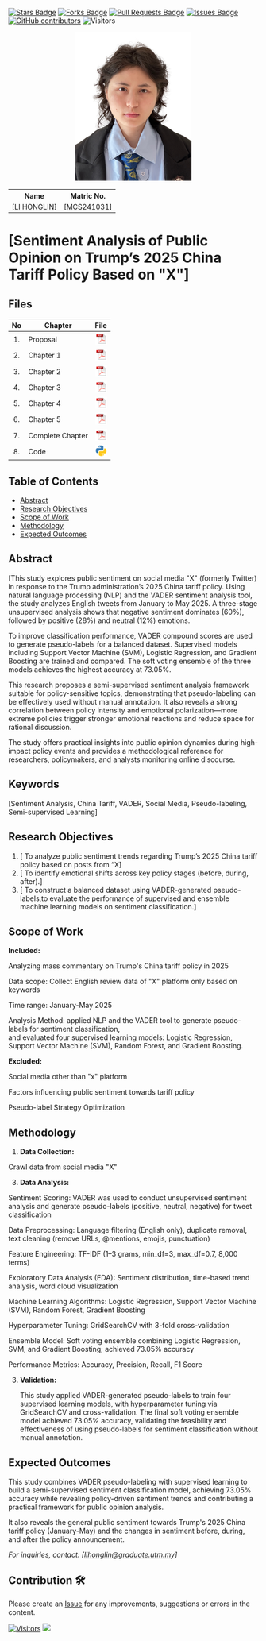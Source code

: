 <a href="https://github.com/drshahizan/research-design/stargazers"><img src="https://img.shields.io/github/stars/drshahizan/research-design" alt="Stars Badge"/></a>
<a href="https://github.com/drshahizan/research-design/network/members"><img src="https://img.shields.io/github/forks/drshahizan/research-design" alt="Forks Badge"/></a>
<a href="https://github.com/drshahizan/research-design/pulls"><img src="https://img.shields.io/github/issues-pr/drshahizan/research-design" alt="Pull Requests Badge"/></a>
<a href="https://github.com/drshahizan/research-design"><img src="https://img.shields.io/github/issues/drshahizan/research-design" alt="Issues Badge"/></a>
<a href="https://github.com/drshahizan/research-design/graphs/contributors"><img alt="GitHub contributors" src="https://img.shields.io/github/contributors/drshahizan/research-design?color=2b9348"></a>
![Visitors](https://api.visitorbadge.io/api/visitors?path=https%3A%2F%2Fgithub.com%2Fdrshahizan%2BDM&labelColor=%23d9e3f0&countColor=%23697689&style=flat)

<p align="center">
  <img height="300px" src="img/person_icon.png" alt="Profile Image">
</p>

<table align="center">
  <tr>
    <th>Name</th>
    <th>Matric No.</th>
  </tr>
  <tr>
    <td>[LI HONGLIN]</td>
    <td>[MCS241031]</td>
  </tr>
</table>

# [Sentiment Analysis of Public Opinion on Trump’s 2025 China Tariff Policy Based on "X"]

## Files

| No  | Chapter     |                                                 File |
| :-: | ---------- | :---------------------------------------------------------------------------------------------------: |
|  1.  | Proposal | <a href="proposal/proposal.pdf"><img src="img/pdf.svg" width="24px" height="24px"></a> |
|  2.  | Chapter 1 | <a href="Chapter 1/Chapter1_LIHONGLIN.pdf"><img src="img/pdf.svg" width="24px" height="24px"></a> |
|  3.  | Chapter 2 | <a href="Chapter 2/Chapter2-LIHONGLIN.pdf"><img src="img/pdf.svg" width="24px" height="24px"></a> |
|  4.  | Chapter 3 | <a href="Chapter 3/Chapter3_LI HONGLIN.pdf"><img src="img/pdf.svg" width="24px" height="24px"></a> |
|  5.  | Chapter 4 | <a href="Chapter 4/CHPTER4_ LIHONGLIN.pdf/"><img src="img/pdf.svg" width="24px" height="24px"></a> |
|  6.  | Chapter 5 | <a href="Chapter 5/CHAPTER5_LI HONGLIN.pdf"><img src="img/pdf.svg" width="24px" height="24px"></a> |
|  7.  | Complete Chapter | <a href="ALL/Thesis_LI HONGLIN.pdf"><img src="img/pdf.svg" width="24px" height="24px"></a> |
|  8.  | Code | <a href="Code/Sentiment analysis of tariff policy towards China.ipynb"><img src="img/python_icon.png" width="24px" height="24px"></a> |



## Table of Contents
- [Abstract](#abstract)
- [Research Objectives](#research-objectives)
- [Scope of Work](#scope-of-work)
- [Methodology](#methodology)
- [Expected Outcomes](#expected-outcomes)

## Abstract

[This study explores public sentiment on social media "X" (formerly Twitter) in response to the Trump administration’s 2025 China tariff policy. Using natural language processing (NLP) and the VADER sentiment analysis tool, the study analyzes English tweets from January to May 2025. A three-stage unsupervised analysis shows that negative sentiment dominates (60%), followed by positive (28%) and neutral (12%) emotions.

To improve classification performance, VADER compound scores are used to generate pseudo-labels for a balanced dataset. Supervised models including Support Vector Machine (SVM), Logistic Regression, and Gradient Boosting are trained and compared. The soft voting ensemble of the three models achieves the highest accuracy at 73.05%.

This research proposes a semi-supervised sentiment analysis framework suitable for policy-sensitive topics, demonstrating that pseudo-labeling can be effectively used without manual annotation. It also reveals a strong correlation between policy intensity and emotional polarization—more extreme policies trigger stronger emotional reactions and reduce space for rational discussion.

The study offers practical insights into public opinion dynamics during high-impact policy events and provides a methodological reference for researchers, policymakers, and analysts monitoring online discourse.

## Keywords

[Sentiment Analysis, China Tariff, VADER, Social Media, Pseudo-labeling, Semi-supervised Learning]

## Research Objectives

1. [ To analyze public sentiment trends regarding Trump’s 2025 China tariff policy based on posts from “X]
2. [ To identify emotional shifts across key policy stages (before, during, after).]
3. [ To construct a balanced dataset using VADER-generated pseudo-labels,to evaluate the performance of supervised and ensemble machine learning models on sentiment classification.]

## Scope of Work
**Included:**

Analyzing mass commentary on Trump's China tariff policy in 2025

Data scope: Collect English review data of "X" platform only based on keywords

Time range: January-May 2025

Analysis Method:  applied NLP and the VADER tool to generate pseudo-labels for sentiment classification,  
and evaluated four supervised learning models:  Logistic Regression, Support Vector Machine (SVM), Random Forest, and Gradient Boosting.


**Excluded:**

Social media other than "x" platform

Factors influencing public sentiment towards tariff policy

Pseudo-label Strategy Optimization

## Methodology

1. **Data Collection:**
   
Crawl data from social media "X"

3. **Data Analysis:**
   
Sentiment Scoring: VADER was used to conduct unsupervised sentiment analysis and generate pseudo-labels (positive, neutral, negative) for tweet classification

Data Preprocessing: Language filtering (English only), duplicate removal, text cleaning (remove URLs, @mentions, emojis, punctuation)

Feature Engineering: TF-IDF (1–3 grams, min_df=3, max_df=0.7, 8,000 terms)

Exploratory Data Analysis (EDA): Sentiment distribution, time-based trend analysis, word cloud visualization

Machine Learning Algorithms: Logistic Regression, Support Vector Machine (SVM), Random Forest, Gradient Boosting

Hyperparameter Tuning: GridSearchCV with 3-fold cross-validation

Ensemble Model: Soft voting ensemble combining Logistic Regression, SVM, and Gradient Boosting; achieved 73.05% accuracy

Performance Metrics: Accuracy, Precision, Recall, F1 Score


3. **Validation:**
   
   This study applied VADER-generated pseudo-labels to train four supervised learning models, with hyperparameter tuning via GridSearchCV and cross-validation. The final soft voting ensemble model achieved 73.05% accuracy, validating the feasibility and effectiveness of using pseudo-labels for sentiment classification without manual annotation.

## Expected Outcomes

This study combines VADER pseudo-labeling with supervised learning to build a semi-supervised sentiment classification model, achieving 73.05% accuracy while revealing policy-driven sentiment trends and contributing a practical framework for public opinion analysis.

It also reveals the general public sentiment towards Trump's 2025 China tariff policy (January-May) and the changes in sentiment before, during, and after the policy announcement.


*For inquiries, contact: [lihonglin@graduate.utm.my]*




## Contribution 🛠️
Please create an [Issue](https://github.com/drshahizan/research-design/issues) for any improvements, suggestions or errors in the content.

[![Visitors](https://api.visitorbadge.io/api/visitors?path=https%3A%2F%2Fgithub.com%2Fdrshahizan&labelColor=%23697689&countColor=%23555555&style=plastic)](https://visitorbadge.io/status?path=https%3A%2F%2Fgithub.com%2Fdrshahizan)
![](https://hit.yhype.me/github/profile?user_id=81284918)


